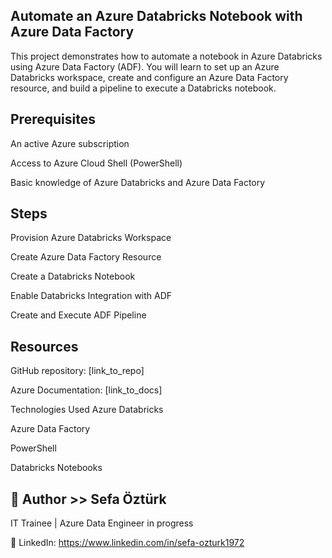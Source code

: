 ## Automate an Azure Databricks Notebook with Azure Data Factory

This project demonstrates how to automate a notebook in Azure Databricks using Azure Data Factory (ADF). You will learn to set up an Azure Databricks workspace, create and configure an Azure Data Factory resource, and build a pipeline to execute a Databricks notebook.

## Prerequisites

An active Azure subscription

Access to Azure Cloud Shell (PowerShell)

Basic knowledge of Azure Databricks and Azure Data Factory

## Steps
Provision Azure Databricks Workspace

Create Azure Data Factory Resource

Create a Databricks Notebook

Enable Databricks Integration with ADF

Create and Execute ADF Pipeline

## Resources
GitHub repository: [link_to_repo]

Azure Documentation: [link_to_docs]

Technologies Used
Azure Databricks

Azure Data Factory

PowerShell

Databricks Notebooks

## 👤 Author >>  Sefa Öztürk

IT Trainee | Azure Data Engineer in progress

📇 LinkedIn: https://www.linkedin.com/in/sefa-ozturk1972
